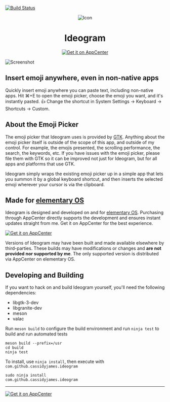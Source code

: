 [![Build Status](https://travis-ci.com/cassidyjames/ideogram.svg?branch=master)](https://travis-ci.com/cassidyjames/ideogram)

<p align="center">
  <img src="data/icons/128.svg" alt="Icon" />
</p>
<h1 align="center">Ideogram</h1>
<p align="center">
  <a href="https://appcenter.elementary.io/com.github.cassidyjames.ideogram"><img src="https://appcenter.elementary.io/badge.svg?new" alt="Get it on AppCenter" /></a>
</p>

![Screenshot](data/screenshot.png?raw=true)

## Insert emoji anywhere, even in non-native apps

Quickly insert emoji anywhere you can paste text, including non-native apps. Hit ⌘+E to open the emoji picker, choose the emoji you want, and it's instantly pasted. 👍 Change the shortcut in System Settings → Keyboard → Shortcuts → Custom.

## About the Emoji Picker

The emoji picker that Ideogram uses is provided by [GTK](https://gitlab.gnome.org/GNOME/gtk). Anything about the emoji picker itself is outside of the scope of this app, and outside of my control. For example, the emojis presented, the scrolling performance, the search, the keywords, etc. If you have issues with the emoji picker, please file them with GTK so it can be improved not just for Ideogram, but for all apps and platforms that use GTK.

Ideogram simply wraps the existing emoji picker up in a simple app that lets you summon it by a global keyboard shortcut, and then inserts the selected emoji wherever your cursor is via the clipboard.

## Made for [elementary OS](https://elementary.io)

Ideogram is designed and developed on and for [elementary OS](https://elementary.io). Purchasing through AppCenter directly supports the development and ensures instant updates straight from me. Get it on AppCenter for the best experience.

[![Get it on AppCenter](https://appcenter.elementary.io/badge.svg)](https://appcenter.elementary.io/com.github.cassidyjames.ideogram)

Versions of Ideogram may have been built and made available elsewhere by third-parties. These builds may have modifications or changes and **are not provided nor supported by me**. The only supported version is distributed via AppCenter on elementary OS.

## Developing and Building

If you want to hack on and build Ideogram yourself, you'll need the following dependencies:

* libgtk-3-dev
* libgranite-dev
* meson
* valac

Run `meson build` to configure the build environment and run `ninja test` to build and run automated tests

    meson build --prefix=/usr
    cd build
    ninja test

To install, use `ninja install`, then execute with `com.github.cassidyjames.ideogram`

    sudo ninja install
    com.github.cassidyjames.ideogram

-----

[![Get it on AppCenter](https://appcenter.elementary.io/badge.svg)](https://appcenter.elementary.io/com.github.cassidyjames.ideogram)
